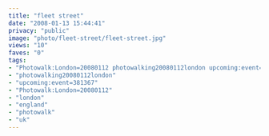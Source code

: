 ```yaml
---
title: "fleet street"
date: "2008-01-13 15:44:41"
privacy: "public"
image: "photo/fleet-street/fleet-street.jpg"
views: "10"
faves: "0"
tags:
- "Photowalk:London=20080112 photowalking20080112london upcoming:event=381367 london england uk Photowalk:London=20080112"
- "photowalking20080112london"
- "upcoming:event=381367"
- "Photowalk:London=20080112"
- "london"
- "england"
- "photowalk"
- "uk"
---
```


